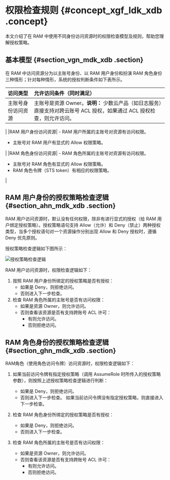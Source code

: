 # 权限检查规则 {#concept_xgf_ldk_xdb .concept}

本文介绍了在 RAM 中使用不同身份访问资源时的权限检查模型及规则，帮助您理解授权策略。

## 基本模型 {#section_vgn_mdk_xdb .section}

在 RAM 中访问资源分为以主账号身份、以 RAM 用户身份和扮演 RAM 角色身份三种情形；针对每种情形，系统的授权判断条件如下表所示。

|访问类型|允许访问条件（同时满足）|
|:---|:-----------|
|主账号身份访问资源|主账号是资源 Owner。**说明：** 少数云产品（如日志服务）直接支持对跨云账号 ACL 授权，如果通过 ACL 授权检查，则允许访问。

|
|RAM 用户身份访问资源| -   RAM 用户所属的主账号对资源有访问权限。
-   主账号对 RAM 用户有显式的 Allow 权限策略。

 |
|RAM 角色身份访问资源| -   RAM 角色所属的主账号对资源有访问权限。
-   主账号对 RAM 角色有显式的 Allow 权限策略。
-   RAM 角色令牌（STS token）有相应的权限策略。

 |

## RAM 用户身份的授权策略检查逻辑 {#section_ahn_mdk_xdb .section}

RAM 用户访问资源时，默认没有任何权限，除非有进行显式的授权（给 RAM 用户绑定授权策略）。授权策略语句支持 Allow（允许）和 Deny（禁止）两种授权类型，当多个授权语句对一个资源操作分别出现 Allow 和 Deny 授权时，遵循 Deny 优先原则。

授权策略检查逻辑如下图所示：

![](images/3628_zh-CN.png "授权策略检查逻辑")

RAM 用户访问资源时，权限检查逻辑如下：

1.  按照 RAM 用户身份所绑定的授权策略是否有授权：
    -   如果是 Deny，则拒绝访问。
    -   否则进入下一步检查。
2.  检查 RAM 角色所属的主账号是否有访问权限：
    -   如果是资源 Owner，则允许访问。
    -   否则查看该资源是否有支持跨账号 ACL 许可：
        -   有则允许访问。
        -   否则拒绝访问。

## RAM 角色身份的授权策略检查逻辑 {#section_ghn_mdk_xdb .section}

RAM角色（使用角色访问令牌）访问资源时，权限检查逻辑如下：

1.  如果当前访问令牌有指定授权策略（调用 AssumeRole 时所传入的授权策略参数），则按照上述授权策略检查逻辑进行判断：

    -   如果是 Deny，则拒绝访问。
    -   否则进入下一步检查。
    如果当前访问令牌没有指定授权策略，则直接进入下一步检查。

2.  检查 RAM 角色身份所绑定的授权策略是否有授权：
    -   如果是 Deny，则拒绝访问。
    -   否则进入下一步检查。
3.  检查 RAM 角色所属的主账号是否有访问权限：
    -   如果是资源 Owner，则允许访问。
    -   否则查看该资源是否有支持跨账号 ACL 许可：
        -   有则允许访问。
        -   否则拒绝访问。

